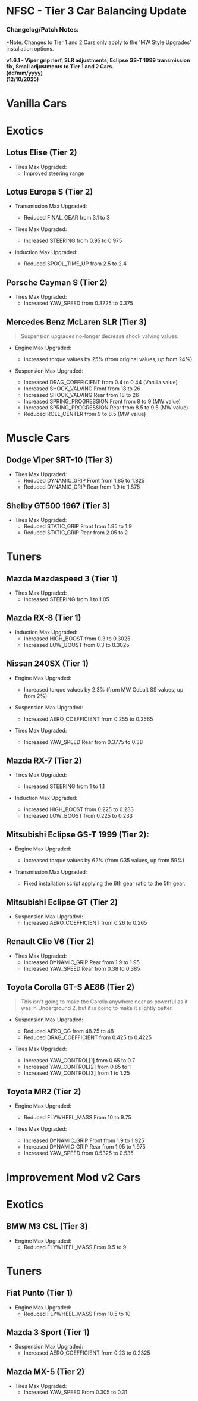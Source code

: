 # NFSC - Tier 3 Car Balancing Update
### Changelog/Patch Notes:  
*Note: Changes to Tier 1 and 2 Cars only apply to the 'MW Style Upgrades' installation options.

**v1.6.1 - Viper grip nerf, SLR adjustments, Eclipse GS-T 1999 transmission fix, Small adjustments to Tier 1 and 2 Cars.**  
**(dd/mm/yyyy)**  
**(12/10/2025)**


# Vanilla Cars

# Exotics

## Lotus Elise (Tier 2)
- Tires Max Upgraded:
	- Improved steering range

## Lotus Europa S (Tier 2)
- Transmission Max Upgraded:
	- Reduced FINAL_GEAR from 3.1 to 3

- Tires Max Upgraded:
	- Increased STEERING from 0.95 to 0.975

- Induction Max Upgraded:
	- Reduced SPOOL_TIME_UP from 2.5 to 2.4

## Porsche Cayman S (Tier 2)
- Tires Max Upgraded:
	- Increased YAW_SPEED from 0.3725 to 0.375


## Mercedes Benz McLaren SLR (Tier 3)  
> Suspension upgrades no-longer decrease shock valving values.
- Engine Max Upgraded:
	- Increased torque values by 25% (from original values, up from 24%)

- Suspension Max Upgraded:
	- Increased DRAG_COEFFICIENT from 0.4 to 0.44 (Vanilla value)
	- Increased SHOCK_VALVING Front from 18 to 26
	- Increased SHOCK_VALVING Rear from 18 to 26
	- Increased SPRING_PROGRESSION Front from 8 to 9 (MW value)	 
	- Increased SPRING_PROGRESSION Rear from 8.5 to 9.5 (MW value)
	- Reduced ROLL_CENTER from 9 to 8.5 (MW value)


# Muscle Cars

## Dodge Viper SRT-10 (Tier 3)
- Tires Max Upgraded:
	- Reduced DYNAMIC_GRIP Front from 1.85 to 1.825
	- Reduced DYNAMIC_GRIP Rear from 1.9 to 1.875

## Shelby GT500 1967 (Tier 3)
- Tires Max Upgraded:
	- Reduced STATIC_GRIP Front from 1.95 to 1.9
	- Reduced STATIC_GRIP Rear from 2.05 to 2


# Tuners

## Mazda Mazdaspeed 3 (Tier 1)
- Tires Max Upgraded:
	- Increased STEERING from 1 to 1.05

## Mazda RX-8 (Tier 1)
- Induction Max Upgraded:
	- Increased HIGH_BOOST from 0.3 to 0.3025
	- Increased LOW_BOOST from 0.3 to 0.3025

## Nissan 240SX (Tier 1)
- Engine Max Upgraded:
	- Increased torque values by 2.3% (from MW Cobalt SS values, up from 2%)

- Suspension Max Upgraded:
	- Increased AERO_COEFFICIENT from 0.255 to 0.2565
	
- Tires Max Upgraded:
	- Increased YAW_SPEED Rear from 0.3775 to 0.38

## Mazda RX-7 (Tier 2)
- Tires Max Upgraded:
	- Increased STEERING from 1 to 1.1

- Induction Max Upgraded:
	- Increased HIGH_BOOST from 0.225 to 0.233
	- Increased LOW_BOOST from 0.225 to 0.233
	
## Mitsubishi Eclipse GS-T 1999 (Tier 2):
- Engine Max Upgraded:
	- Increased torque values by 62% (from G35 values, up from 59%)

- Transmission Max Upgraded:
	- Fixed installation script applying the 6th gear ratio to the 5th gear.

## Mitsubishi Eclipse GT (Tier 2)
- Suspension Max Upgraded:
	- Increased AERO_COEFFICIENT from 0.26 to 0.265

## Renault Clio V6 (Tier 2)
- Tires Max Upgraded:
	- Increased DYNAMIC_GRIP Rear from 1.9 to 1.95
	- Increased YAW_SPEED Rear from 0.38 to 0.385

## Toyota Corolla GT-S AE86 (Tier 2)
> This isn't going to make the Corolla anywhere near as powerful as it was in Underground 2, but it is going to make it slightly better.
- Suspension Max Upgraded:
	- Reduced AERO_CG from 48.25 to 48
	- Reduced DRAG_COEFFICIENT from 0.425 to 0.4225

- Tires Max Upgraded:
	- Increased YAW_CONTROL[1] from 0.65 to 0.7
	- Increased YAW_CONTROL[2] from 0.85 to 1
	- Increased YAW_CONTROL[3] from 1 to 1.25

## Toyota MR2 (Tier 2)
- Engine Max Upgraded:
	- Reduced FLYWHEEL_MASS From 10 to 9.75

- Tires Max Upgraded:
	- Increased DYNAMIC_GRIP Front from 1.9 to 1.925
	- Increased DYNAMIC_GRIP Rear from 1.95 to 1.975
	- Increased YAW_SPEED from 0.5325 to 0.535	

# Improvement Mod v2 Cars

# Exotics

## BMW M3 CSL (Tier 3)
- Engine Max Upgraded:
	- Reduced FLYWHEEL_MASS From 9.5 to 9

# Tuners

## Fiat Punto (Tier 1)
- Engine Max Upgraded:
	- Reduced FLYWHEEL_MASS From 10.5 to 10

## Mazda 3 Sport (Tier 1)
- Suspension Max Upgraded:
	- Increased AERO_COEFFICIENT from 0.23 to 0.2325

## Mazda MX-5 (Tier 2)
- Tires Max Upgraded:
	- Increased YAW_SPEED From 0.305 to 0.31
